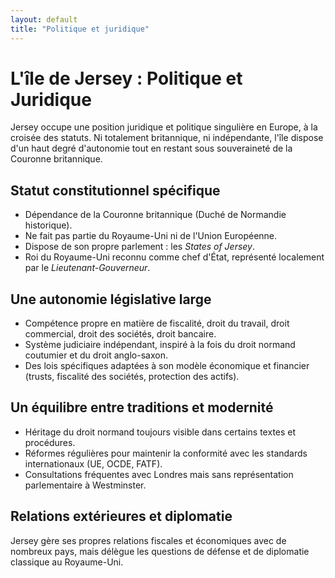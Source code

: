 ```yaml
---
layout: default
title: "Politique et juridique"
---
```


# L'île de Jersey : Politique et Juridique

Jersey occupe une position juridique et politique singulière en Europe, à la croisée des statuts. Ni totalement britannique, ni indépendante, l'île dispose d'un haut degré d'autonomie tout en restant sous souveraineté de la Couronne britannique.

## Statut constitutionnel spécifique

- Dépendance de la Couronne britannique (Duché de Normandie historique).
- Ne fait pas partie du Royaume-Uni ni de l'Union Européenne.
- Dispose de son propre parlement : les *States of Jersey*.
- Roi du Royaume-Uni reconnu comme chef d'État, représenté localement par le *Lieutenant-Gouverneur*.

## Une autonomie législative large

- Compétence propre en matière de fiscalité, droit du travail, droit commercial, droit des sociétés, droit bancaire.
- Système judiciaire indépendant, inspiré à la fois du droit normand coutumier et du droit anglo-saxon.
- Des lois spécifiques adaptées à son modèle économique et financier (trusts, fiscalité des sociétés, protection des actifs).

## Un équilibre entre traditions et modernité

- Héritage du droit normand toujours visible dans certains textes et procédures.
- Réformes régulières pour maintenir la conformité avec les standards internationaux (UE, OCDE, FATF).
- Consultations fréquentes avec Londres mais sans représentation parlementaire à Westminster.

## Relations extérieures et diplomatie

Jersey gère ses propres relations fiscales et économiques avec de nombreux pays, mais délègue les questions de défense et de diplomatie classique au Royaume-Uni.
